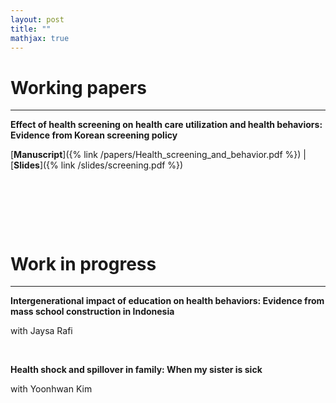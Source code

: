 ```yaml
---
layout: post
title: ""
mathjax: true
---
```


# Working papers
---
**Effect of health screening on health care utilization and health behaviors: Evidence from Korean screening policy**

[**Manuscript**]({% link /papers/Health_screening_and_behavior.pdf %})  &#x7c;  [**Slides**]({% link /slides/screening.pdf %})

<p>&nbsp;</p>
<p>&nbsp;</p>
<p>&nbsp;</p>

# Work in progress
---
**Intergenerational impact of education on health behaviors: Evidence from mass school construction in Indonesia**

with Jaysa Rafi

<p>&nbsp;</p>

**Health shock and spillover in family: When my sister is sick**

with Yoonhwan Kim
